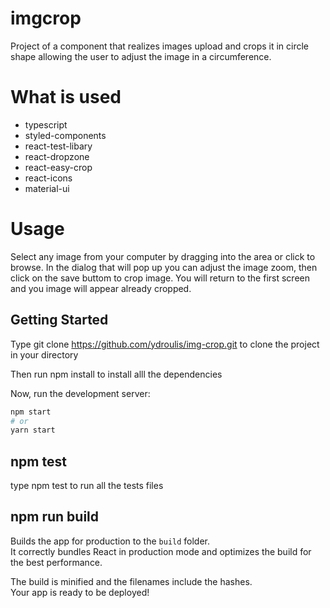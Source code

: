 # imgcrop

Project of a component that realizes images upload and crops it in circle shape allowing the user to adjust the image in a circumference.

# What is used

- typescript
- styled-components
- react-test-libary
- react-dropzone
- react-easy-crop
- react-icons
- material-ui

# Usage

Select any image from your computer by dragging into the area or click to browse. In the dialog that will pop up you can adjust the image zoom, then click on the save buttom to crop image. You will return to the first screen and you image will appear already cropped.

## Getting Started

Type git clone https://github.com/ydroulis/img-crop.git to clone the project in your directory

Then run npm install to install alll the dependencies

Now, run the development server:

```bash
npm start
# or
yarn start
```

## npm test

type npm test to run all the tests files

## npm run build

Builds the app for production to the `build` folder.\
It correctly bundles React in production mode and optimizes the build for the best performance.

The build is minified and the filenames include the hashes.\
Your app is ready to be deployed!